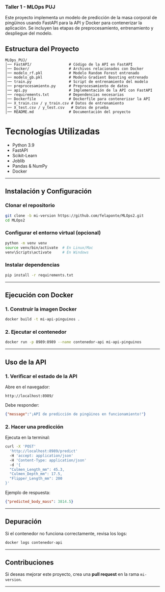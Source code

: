 ### Taller 1 - MLOps PUJ

Este proyecto implementa un modelo de predicción de la masa corporal de pingüinos usando FastAPI para la API y Docker para contenerizar la aplicación. Se incluyen las etapas de preprocesamiento, entrenamiento y despliegue del modelo.

## Estructura del Proyecto

```
MLOps_PUJ/
│── FastAPI/                 # Código de la API en FastAPI
│── Docker/                  # Archivos relacionados con Docker
│── modelo_rf.pkl            # Modelo Random Forest entrenado
│── modelo_gb.pkl            # Modelo Gradient Boosting entrenado
│── train.py                 # Script de entrenamiento del modelo
│── preprocesamiento.py      # Preprocesamiento de datos
│── api.py                   # Implementación de la API con FastAPI
│── requirements.txt         # Dependencias necesarias
│── Dockerfile               # Dockerfile para contenerizar la API
│── X_train.csv / y_train.csv # Datos de entrenamiento
│── X_test.csv / y_test.csv   # Datos de prueba
│── README.md                # Documentación del proyecto
```
# Tecnologías Utilizadas

- Python 3.9
- FastAPI
- Scikit-Learn
- Joblib
- Pandas & NumPy
- Docker

---

## Instalación y Configuración

### Clonar el repositorio
```sh
git clone -b mi-version https://github.com/felaponte/MLOps2.git
cd MLOps2
```

### Configurar el entorno virtual (opcional)
```sh
python -m venv venv
source venv/bin/activate  # En Linux/Mac
venv\Scripts\activate     # En Windows
```

### Instalar dependencias
```sh
pip install -r requirements.txt
```

---

## Ejecución con Docker

### 1. Construir la imagen Docker
```sh
docker build -t mi-api-pinguinos .
```

### 2. Ejecutar el contenedor
```sh
docker run -p 8989:8989 --name contenedor-api mi-api-pinguinos
```

---

## Uso de la API

### 1️. Verificar el estado de la API
Abre en el navegador:
```
http://localhost:8989/
```
Debe responder:
```json
{"message":"¡API de predicción de pingüinos en funcionamiento!"}
```

### 2️. Hacer una predicción
Ejecuta en la terminal:
```sh
curl -X 'POST'
  'http://localhost:8989/predict'
  -H 'accept: application/json'
  -H 'Content-Type: application/json'
  -d '{
  "Culmen_Length_mm": 45.3,
  "Culmen_Depth_mm": 17.5,
  "Flipper_Length_mm": 200
}'
```

Ejemplo de respuesta:
```json
{"predicted_body_mass": 3814.5}
```

---

## Depuración
Si el contenedor no funciona correctamente, revisa los logs:
```sh
docker logs contenedor-api
```

---

## Contribuciones
Si deseas mejorar este proyecto, crea una **pull request** en la rama `mi-version`.

---


 


